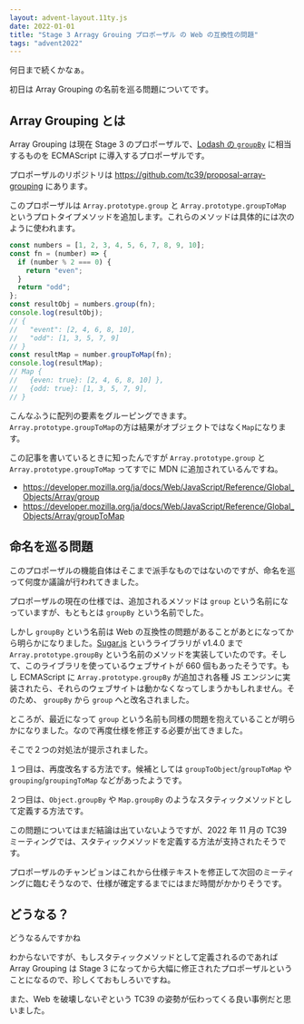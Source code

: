 ```yaml
---
layout: advent-layout.11ty.js
date: 2022-01-01
title: "Stage 3 Arragy Grouing プロポーザル の Web の互換性の問題"
tags: "advent2022"
---
```


何日まで続くかなぁ。

初日は Array Grouping の名前を巡る問題についてです。

## Array Grouping とは

Array Grouping は現在 Stage 3 のプロポーザルで、[Lodash の `groupBy`](https://lodash.com/docs/#groupBy) に相当するものを ECMAScript に導入するプロポーザルです。

プロポーザルのリポジトリは https://github.com/tc39/proposal-array-grouping にあります。

このプロポーザルは `Array.prototype.group` と `Array.prototype.groupToMap` というプロトタイプメソッドを追加します。これらのメソッドは具体的には次のように使われます。

```js
const numbers = [1, 2, 3, 4, 5, 6, 7, 8, 9, 10];
const fn = (number) => {
  if (number % 2 === 0) {
    return "even";
  }
  return "odd";
};
const resultObj = numbers.group(fn);
console.log(resultObj);
// {
//   "event": [2, 4, 6, 8, 10],
//   "odd": [1, 3, 5, 7, 9]
// }
const resultMap = number.groupToMap(fn);
console.log(resultMap);
// Map {
//   {even: true}: [2, 4, 6, 8, 10] },
//   {odd: true}: [1, 3, 5, 7, 9],
// }
```

こんなふうに配列の要素をグルーピングできます。`Array.prototype.groupToMap`の方は結果がオブジェクトではなく`Map`になります。

この記事を書いているときに知ったんですが `Array.prototype.group` と `Array.prototype.groupToMap` ってすでに MDN に追加されているんですね。

- https://developer.mozilla.org/ja/docs/Web/JavaScript/Reference/Global_Objects/Array/group
- https://developer.mozilla.org/ja/docs/Web/JavaScript/Reference/Global_Objects/Array/groupToMap

## 命名を巡る問題

このプロポーザルの機能自体はそこまで派手なものではないのですが、命名を巡って何度か議論が行われてきました。

プロポーザルの現在の仕様では、追加されるメソッドは `group` という名前になっていますが、もともとは `groupBy` という名前でした。

しかし `groupBy` という名前は Web の互換性の問題があることがあとになってから明らかになりました。[Sugar.js](https://sugarjs.com/) というライブラリが v1.4.0 まで `Array.prototype.groupBy` という名前のメソッドを実装していたのです。そして、このライブラリを使っているウェブサイトが 660 個もあったそうです。もし ECMAScript に `Array.prototype.groupBy` が追加され各種 JS エンジンに実装されたら、それらのウェブサイトは動かなくなってしまうかもしれません。そのため、 `groupBy` から `group` へと改名されました。

ところが、最近になって `group` という名前も同様の問題を抱えていることが明らかになりました。なので再度仕様を修正する必要が出てきました。

そこで２つの対処法が提示されました。

１つ目は、再度改名する方法です。候補としては `groupToObject`/`groupToMap` や `grouping`/`groupingToMap` などがあったようです。

２つ目は、`Object.groupBy` や `Map.groupBy` のようなスタティックメソッドとして定義する方法です。

この問題についてはまだ結論は出ていないようですが、2022 年 11 月の TC39 ミーティングでは、スタティックメソッドを定義する方法が支持されたそうです。

プロポーザルのチャンピョンはこれから仕様テキストを修正して次回のミーティングに臨むそうなので、仕様が確定するまでにはまだ時間がかかりそうです。

## どうなる？

どうなるんですかね

わからないですが、もしスタティックメソッドとして定義されるのであれば Array Grouping は Stage 3 になってから大幅に修正されたプロポーザルということになるので、珍しくておもしろいですね。

また、Web を破壊しないぞという TC39 の姿勢が伝わってくる良い事例だと思いました。
